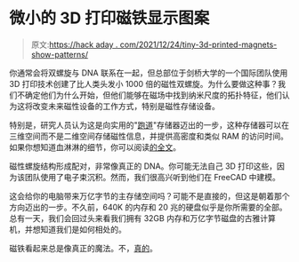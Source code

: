 # 微小的 3D 打印磁铁显示图案

> 原文:[https://hack aday . com/2021/12/24/tiny-3d-printed-magnets-show-patterns/](https://hackaday.com/2021/12/24/tiny-3d-printed-magnets-show-patterns/)

你通常会将双螺旋与 DNA 联系在一起，但总部位于剑桥大学的一个国际团队使用 3D 打印技术创建了比人类头发小 1000 倍的磁性双螺旋。为什么要做这种事？我们不确定他们为什么开始，但他们能够在磁场中找到纳米尺度的拓扑特征，他们认为这将改变未来磁性设备的工作方式，特别是磁性存储设备。

特别是，研究人员认为这是向实用的"[跑道](https://en.wikipedia.org/wiki/Racetrack_memory)"存储器迈出的一步，这种存储器可以在三维空间而不是二维空间存储磁性信息，并提供高密度和类似 RAM 的访问时间。如果你想知道血淋淋的细节，你可以阅读[的全文](https://www.nature.com/articles/s41565-021-01027-7)。

磁性螺旋结构形成配对，非常像真正的 DNA。你可能无法自己 3D 打印这些，因为该团队使用了电子束沉积。然而，我们很高兴听到他们在 FreeCAD 中建模。

这会给你的电脑带来万亿字节的主存储空间吗？可能不是直接的，但这是朝着那个方向迈出的一步。不久前，640K 的内存和 20 兆的硬盘似乎是你所需要的全部。总有一天，我们会回过头来看我们拥有 32GB 内存和万亿字节磁盘的古雅计算机，并想知道我们是如何相处的。

磁铁看起来总是像真正的魔法。不，[真的](https://hackaday.com/2016/03/21/just-when-you-thought-magnets-werent-magic-magnets-are-mechanisms/)。